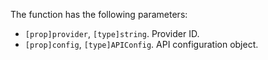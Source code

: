 The function has the following parameters:

- `[prop]provider`, `[type]string`. Provider ID.
- `[prop]config`, `[type]APIConfig`. API configuration object.
